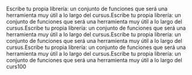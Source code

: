 Escribe tu propia librería: un conjunto de funciones que será una herramienta muy útil a lo largo del cursus.Escribe tu propia librería: un conjunto de funciones que será una herramienta muy útil a lo largo del cursus.Escribe tu propia librería: un conjunto de funciones que será una herramienta muy útil a lo largo del cursus.Escribe tu propia librería: un conjunto de funciones que será una herramienta muy útil a lo largo del cursus.Escribe tu propia librería: un conjunto de funciones que será una herramienta muy útil a lo largo del cursus.Escribe tu propia librería: un conjunto de funciones que será una herramienta muy útil a lo largo del curs100